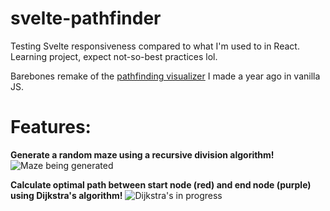 # svelte-pathfinder
Testing Svelte responsiveness compared to what I'm used to in React. Learning project, expect not-so-best practices lol.

Barebones remake of the [pathfinding visualizer](https://github.com/TorjeAmundsen/pathfinding-visualizer) I made a year ago in vanilla JS.

# Features:
**Generate a random maze using a recursive division algorithm!**
![Maze being generated](https://github.com/user-attachments/assets/fb5838e5-85b3-4c9a-95b6-6cbbaea178b1)


**Calculate optimal path between start node (red) and end node (purple) using Dijkstra's algorithm!**
![Dijkstra's in progress](https://github.com/user-attachments/assets/cbcea5f3-c646-4549-8ef5-7da38b5ba769)
